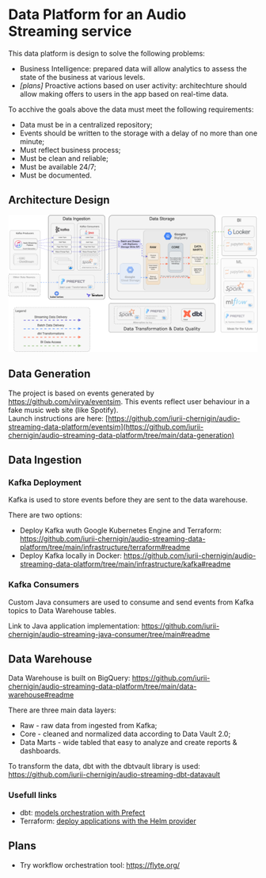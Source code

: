 # Data Platform for an Audio Streaming service

This data platform is design to solve the following problems:
- Business Intelligence: prepared data will allow analytics to assess the state of the business at various levels. 
- _[plans]_ Proactive actions based on user activity: architechture should allow making offers to users in the app based on real-time data.

To acchive the goals above the data must meet the following requirements: 
- Data must be in a centralized repository; 
- Events should be written to the storage with a delay of no more than one minute;
- Must reflect business process;
- Must be clean and reliable;
- Must be available 24/7;
- Must be documented.


## Architecture Design

![plot](./architechture.png)

## Data Generation 

The project is based on events generated by https://github.com/viirya/eventsim. This events reflect user behaviour in a fake music web site (like Spotify).
<br/>Launch instructions are here: [https://github.com/iurii-chernigin/audio-streaming-data-platform/eventsim](https://github.com/iurii-chernigin/audio-streaming-data-platform/tree/main/data-generation)

## Data Ingestion

### Kafka Deployment

Kafka is used to store events before they are sent to the data warehouse.

There are two options:
- Deploy Kafka wuth Google Kubernetes Engine and Terraform: https://github.com/iurii-chernigin/audio-streaming-data-platform/tree/main/infrastructure/terraform#readme
- Deploy Kafka locally in Docker: https://github.com/iurii-chernigin/audio-streaming-data-platform/tree/main/infrastructure/kafka#readme

### Kafka Consumers

Custom Java consumers are used to consume and send events from Kafka topics to Data Warehouse tables.

Link to Java application implementation: https://github.com/iurii-chernigin/audio-streaming-java-consumer/tree/main#readme

## Data Warehouse

Data Warehouse is built on BigQuery: https://github.com/iurii-chernigin/audio-streaming-data-platform/tree/main/data-warehouse#readme

There are three main data layers:
- Raw - raw data from ingested from Kafka;
- Core - cleaned and normalized data according to Data Vault 2.0;
- Data Marts - wide tabled that easy to analyze and create reports & dashboards.

To transform the data, dbt with the dbtvault library is used: https://github.com/iurii-chernigin/audio-streaming-dbt-datavault

### Usefull links

- dbt: [models orchestration with Prefect](https://prefecthq.github.io/prefect-dbt/)
- Terraform: [deploy applications with the Helm provider](https://developer.hashicorp.com/terraform/tutorials/kubernetes/helm-provider)

## Plans

- Try workflow orchestration tool: https://flyte.org/
